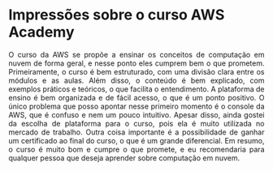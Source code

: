 # Impressões sobre o curso AWS Academy

<div style="text-align: justify;">
O curso da AWS se propõe a ensinar os conceitos de computação em nuvem de forma geral, e nesse ponto eles cumprem bem o que prometem. Primeiramente, o curso é bem estruturado, com uma divisão clara entre os módulos e as aulas. Além disso, o conteúdo é bem explicado, com exemplos práticos e teóricos, o que facilita o entendimento. A plataforma de ensino é bem organizada e de fácil acesso, o que é um ponto positivo. O único problema que posso apontar nesse primeiro momento é o console da AWS, que é confuso e nem um pouco intuitivo. Apesar disso, ainda gostei da escolha de plataforma para o curso, pois ela é muito utilizada no mercado de trabalho. Outra coisa importante é a possibilidade de ganhar um certificado ao final do curso, o que é um grande diferencial. Em resumo, o curso é muito bom e cumpre o que promete, e eu recomendaria para qualquer pessoa que deseja aprender sobre computação em nuvem.
</div>

